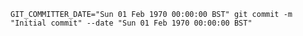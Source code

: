 `GIT_COMMITTER_DATE="Sun 01 Feb 1970 00:00:00 BST" git commit -m "Initial commit" --date "Sun 01 Feb 1970 00:00:00 BST"`

